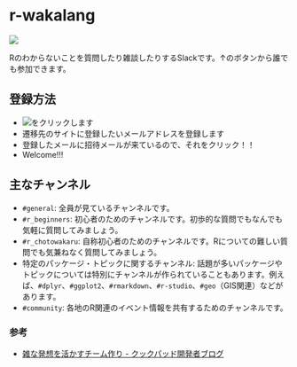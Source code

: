 # r-wakalang

<a href="https://r-wakalang.herokuapp.com"><img src="https://r-wakalang.herokuapp.com/badge.svg"></a>

Rのわからないことを質問したり雑談したりするSlackです。↑のボタンから誰でも参加できます。

## 登録方法
- <a href="https://r-wakalang.herokuapp.com"><img src="https://r-wakalang.herokuapp.com/badge.svg"></a>をクリックします
- 遷移先のサイトに登録したいメールアドレスを登録します
- 登録したメールに招待メールが来ているので、それをクリック！！
- Welcome!!!

## 主なチャンネル
- `#general`: 全員が見ているチャンネルです。
- `#r_beginners`: 初心者のためのチャンネルです。初歩的な質問でもなんでも気軽に質問してみましょう。
- `#r_chotowakaru`: 自称初心者のためのチャンネルです。Rについての難しい質問でも気兼ねなく質問してみましょう。
- 特定のパッケージ・トピックに関するチャンネル: 話題が多いパッケージやトピックについては特別にチャンネルが作られていることもあります。例えば、`#dplyr`、`#ggplot2`、`#rmarkdown`、`#r-studio`、`#geo`（GIS関連）などがあります。
- `#community`: 各地のR関連のイベント情報を共有するためのチャンネルです。

### 参考

- [雑な発想を活かすチーム作り - クックパッド開発者ブログ](http://techlife.cookpad.com/entry/2015/03/25/202709)
